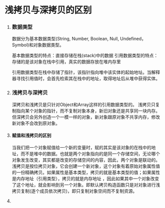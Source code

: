 # 浅拷贝与深拷贝的区别

1. ### 数据类型

   数据分为基本数据类型(String, Number, Boolean, Null, Undefined，Symbol)和对象数据类型。

   基本数据类型的特点：直接存储在栈(stack)中的数据
   引用数据类型的特点：存储的是该对象在栈中引用，真实的数据存放在堆内存里

   引用数据类型在栈中存储了指针，该指针指向堆中该实体的起始地址。当解释器寻找引用值时，会首先检索其在栈中的地址，取得地址后从堆中获得实体。

2. ### 浅拷贝与深拷贝

   深拷贝和浅拷贝是只针对Object和Array这样的引用数据类型的。
   浅拷贝只复制指向某个对象的指针，而不复制对象本身，新旧对象还是共享同一块内存。但深拷贝会另外创造一个一模一样的对象，新对象跟原对象不共享内存，修改新对象不会改到原对象。

3. #### 赋值和浅拷贝的区别

   当我们把一个对象赋值给一个新的变量时，赋的其实是该对象的在栈中的地址，而不是堆中的数据。也就是两个对象指向的是同一个存储空间，无论哪个对象发生改变，其实都是改变的存储空间的内容，因此，两个对象是联动的。
   浅拷贝是按位拷贝对象，它会创建一个新对象，这个对象有着原始对象属性值的一份精确拷贝。如果属性是基本类型，拷贝的就是基本类型的值；如果属性是内存地址（引用类型），拷贝的就是内存地址 ，因此如果其中一个对象改变了这个地址，就会影响到另一个对象。即默认拷贝构造函数只是对对象进行浅拷贝复制(逐个成员依次拷贝)，即只复制对象空间而不复制资源。

4. 


